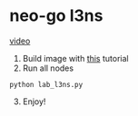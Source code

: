 # neo-go l3ns
[video](https://youtu.be/OEec6MjtGAU)
1. Build image with [this](https://github.com/nspcc-dev/neo-go-sc-wrkshp#step-1) tutorial
2. Run all nodes
```
python lab_l3ns.py
```
3. Enjoy!

